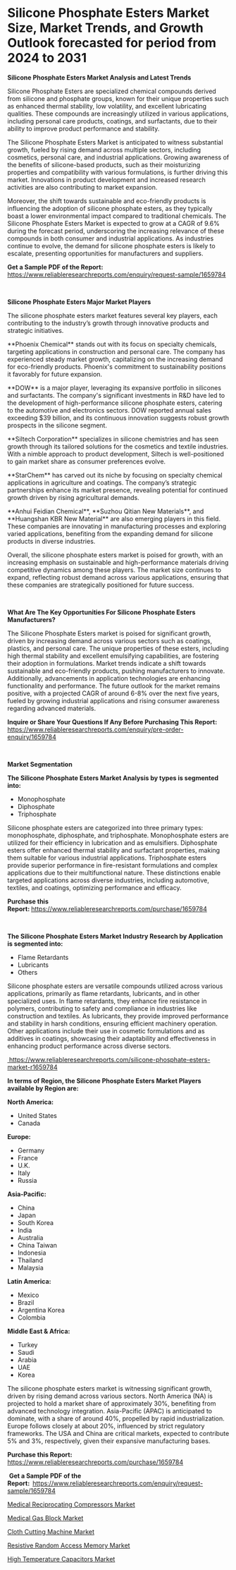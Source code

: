 <p><h1>Silicone Phosphate Esters Market Size, Market Trends, and Growth Outlook forecasted for period from 2024 to 2031</h1></p><p><strong>Silicone Phosphate Esters Market Analysis and Latest Trends</strong></p>
<p><p>Silicone Phosphate Esters are specialized chemical compounds derived from silicone and phosphate groups, known for their unique properties such as enhanced thermal stability, low volatility, and excellent lubricating qualities. These compounds are increasingly utilized in various applications, including personal care products, coatings, and surfactants, due to their ability to improve product performance and stability.</p><p>The Silicone Phosphate Esters Market is anticipated to witness substantial growth, fueled by rising demand across multiple sectors, including cosmetics, personal care, and industrial applications. Growing awareness of the benefits of silicone-based products, such as their moisturizing properties and compatibility with various formulations, is further driving this market. Innovations in product development and increased research activities are also contributing to market expansion.</p><p>Moreover, the shift towards sustainable and eco-friendly products is influencing the adoption of silicone phosphate esters, as they typically boast a lower environmental impact compared to traditional chemicals. The Silicone Phosphate Esters Market is expected to grow at a CAGR of 9.6% during the forecast period, underscoring the increasing relevance of these compounds in both consumer and industrial applications. As industries continue to evolve, the demand for silicone phosphate esters is likely to escalate, presenting opportunities for manufacturers and suppliers.</p></p>
<p><strong>Get a Sample PDF of the Report:&nbsp;</strong> <a href="https://www.reliableresearchreports.com/enquiry/request-sample/1659784?utm_campaign=32&utm_medium=2&utm_source=Github&utm_content=ia&utm_term=28092024&utm_id=silicone-phosphate-esters">https://www.reliableresearchreports.com/enquiry/request-sample/1659784</a></p>
<p>&nbsp;</p>
<p><strong>Silicone Phosphate Esters Major Market Players</strong></p>
<p><p>The silicone phosphate esters market features several key players, each contributing to the industry’s growth through innovative products and strategic initiatives. </p><p>**Phoenix Chemical** stands out with its focus on specialty chemicals, targeting applications in construction and personal care. The company has experienced steady market growth, capitalizing on the increasing demand for eco-friendly products. Phoenix's commitment to sustainability positions it favorably for future expansion.</p><p>**DOW** is a major player, leveraging its expansive portfolio in silicones and surfactants. The company's significant investments in R&D have led to the development of high-performance silicone phosphate esters, catering to the automotive and electronics sectors. DOW reported annual sales exceeding $39 billion, and its continuous innovation suggests robust growth prospects in the silicone segment.</p><p>**Siltech Corporation** specializes in silicone chemistries and has seen growth through its tailored solutions for the cosmetics and textile industries. With a nimble approach to product development, Siltech is well-positioned to gain market share as consumer preferences evolve. </p><p>**StarChem** has carved out its niche by focusing on specialty chemical applications in agriculture and coatings. The company’s strategic partnerships enhance its market presence, revealing potential for continued growth driven by rising agricultural demands.</p><p>**Anhui Feidian Chemical**, **Suzhou Qitian New Materials**, and **Huangshan KBR New Material** are also emerging players in this field. These companies are innovating in manufacturing processes and exploring varied applications, benefiting from the expanding demand for silicone products in diverse industries.</p><p>Overall, the silicone phosphate esters market is poised for growth, with an increasing emphasis on sustainable and high-performance materials driving competitive dynamics among these players. The market size continues to expand, reflecting robust demand across various applications, ensuring that these companies are strategically positioned for future success.</p></p>
<p>&nbsp;</p>
<p><strong>What Are The Key Opportunities For Silicone Phosphate Esters Manufacturers?</strong></p>
<p><p>The Silicone Phosphate Esters market is poised for significant growth, driven by increasing demand across various sectors such as coatings, plastics, and personal care. The unique properties of these esters, including high thermal stability and excellent emulsifying capabilities, are fostering their adoption in formulations. Market trends indicate a shift towards sustainable and eco-friendly products, pushing manufacturers to innovate. Additionally, advancements in application technologies are enhancing functionality and performance. The future outlook for the market remains positive, with a projected CAGR of around 6-8% over the next five years, fueled by growing industrial applications and rising consumer awareness regarding advanced materials.</p></p>
<p><strong>Inquire or Share Your Questions If Any Before Purchasing This Report:</strong> <a href="https://www.reliableresearchreports.com/enquiry/pre-order-enquiry/1659784?utm_campaign=32&utm_medium=2&utm_source=Github&utm_content=ia&utm_term=28092024&utm_id=silicone-phosphate-esters">https://www.reliableresearchreports.com/enquiry/pre-order-enquiry/1659784</a></p>
<p>&nbsp;</p>
<p><strong>Market Segmentation</strong></p>
<p><strong>The Silicone Phosphate Esters Market Analysis by types is segmented into:</strong></p>
<p><ul><li>Monophosphate</li><li>Diphosphate</li><li>Triphosphate</li></ul></p>
<p><p>Silicone phosphate esters are categorized into three primary types: monophosphate, diphosphate, and triphosphate. Monophosphate esters are utilized for their efficiency in lubrication and as emulsifiers. Diphosphate esters offer enhanced thermal stability and surfactant properties, making them suitable for various industrial applications. Triphosphate esters provide superior performance in fire-resistant formulations and complex applications due to their multifunctional nature. These distinctions enable targeted applications across diverse industries, including automotive, textiles, and coatings, optimizing performance and efficacy.</p></p>
<p><strong>Purchase this Report:&nbsp;</strong><a href="https://www.reliableresearchreports.com/purchase/1659784?utm_campaign=32&utm_medium=2&utm_source=Github&utm_content=ia&utm_term=28092024&utm_id=silicone-phosphate-esters">https://www.reliableresearchreports.com/purchase/1659784</a></p>
<p>&nbsp;</p>
<p><strong>The Silicone Phosphate Esters Market Industry Research by Application is segmented into:</strong></p>
<p><ul><li>Flame Retardants</li><li>Lubricants</li><li>Others</li></ul></p>
<p><p>Silicone phosphate esters are versatile compounds utilized across various applications, primarily as flame retardants, lubricants, and in other specialized uses. In flame retardants, they enhance fire resistance in polymers, contributing to safety and compliance in industries like construction and textiles. As lubricants, they provide improved performance and stability in harsh conditions, ensuring efficient machinery operation. Other applications include their use in cosmetic formulations and as additives in coatings, showcasing their adaptability and effectiveness in enhancing product performance across diverse sectors.</p></p>
<p><a href="https://www.reliableresearchreports.com/silicone-phosphate-esters-market-r1659784?utm_campaign=32&utm_medium=2&utm_source=Github&utm_content=ia&utm_term=28092024&utm_id=silicone-phosphate-esters">&nbsp;https://www.reliableresearchreports.com/silicone-phosphate-esters-market-r1659784</a></p>
<p><strong>In terms of Region, the Silicone Phosphate Esters Market Players available by Region are:</strong></p>
<p>
    <p> <strong> North America: </strong>
        <ul>
            <li>United States</li>
            <li>Canada</li>
        </ul>
        </p> 
    <p> <strong> Europe: </strong>
        <ul>
            <li>Germany</li>
            <li>France</li>
            <li>U.K.</li>
            <li>Italy</li>
            <li>Russia</li>
        </ul>
        </p> 
    <p> <strong> Asia-Pacific: </strong>
        <ul>
            <li>China</li>
            <li>Japan</li>
            <li>South Korea</li>
            <li>India</li>
            <li>Australia</li>
            <li>China Taiwan</li>
            <li>Indonesia</li>
            <li>Thailand</li>
            <li>Malaysia</li>
        </ul>
        </p> 
    <p> <strong> Latin America: </strong>
        <ul>
            <li>Mexico</li>
            <li>Brazil</li>
            <li>Argentina Korea</li>
            <li>Colombia</li>
        </ul>
        </p> 
    <p> <strong> Middle East & Africa: </strong>
        <ul>
            <li>Turkey</li>
            <li>Saudi</li>
            <li>Arabia</li>
            <li>UAE</li>
            <li>Korea</li>
        </ul>
    </p>
    </p>
<p><p>The silicone phosphate esters market is witnessing significant growth, driven by rising demand across various sectors. North America (NA) is projected to hold a market share of approximately 30%, benefiting from advanced technology integration. Asia-Pacific (APAC) is anticipated to dominate, with a share of around 40%, propelled by rapid industrialization. Europe follows closely at about 20%, influenced by strict regulatory frameworks. The USA and China are critical markets, expected to contribute 5% and 3%, respectively, given their expansive manufacturing bases.</p></p>
<p><strong>Purchase this Report: </strong><a href="https://www.reliableresearchreports.com/purchase/1659784?utm_campaign=32&utm_medium=2&utm_source=Github&utm_content=ia&utm_term=28092024&utm_id=silicone-phosphate-esters">https://www.reliableresearchreports.com/purchase/1659784</a></p>
<p>&nbsp;<strong>Get a Sample PDF of the Report:&nbsp;&nbsp;</strong><a href="https://www.reliableresearchreports.com/enquiry/request-sample/1659784?utm_campaign=32&utm_medium=2&utm_source=Github&utm_content=ia&utm_term=28092024&utm_id=silicone-phosphate-esters">https://www.reliableresearchreports.com/enquiry/request-sample/1659784</a></p>
<p><strong></strong></p>
<p><p><a href="https://github.com/AlbertGonzalez266/Market-Research-Report-List-1/blob/main/medical-reciprocating-compressors-market.md?utm_campaign=32&utm_medium=2&utm_source=Github&utm_content=ia&utm_term=28092024&utm_id=silicone-phosphate-esters">Medical Reciprocating Compressors Market</a></p><p><a href="https://github.com/JavierDDowns/Market-Research-Report-List-1/blob/main/medical-gas-block-market.md?utm_campaign=32&utm_medium=2&utm_source=Github&utm_content=ia&utm_term=28092024&utm_id=silicone-phosphate-esters">Medical Gas Block Market</a></p><p><a href="https://www.linkedin.com/pulse/what-factors-influence-cloth-cutting-machine-market-coming-gq36f?utm_campaign=32&utm_medium=2&utm_source=Github&utm_content=ia&utm_term=28092024&utm_id=silicone-phosphate-esters">Cloth Cutting Machine Market</a></p><p><a href="https://issuu.com/reportprime-2/docs/resistive-random-access-memory-mark_2ec036e14581ef?utm_campaign=32&utm_medium=2&utm_source=Github&utm_content=ia&utm_term=28092024&utm_id=silicone-phosphate-esters">Resistive Random Access Memory Market</a></p><p><a href="https://issuu.com/reportprime-2/docs/high-temperature-capacitors-market-_077bf8910a0bf5?utm_campaign=32&utm_medium=2&utm_source=Github&utm_content=ia&utm_term=28092024&utm_id=silicone-phosphate-esters">High Temperature Capacitors Market</a></p></p>